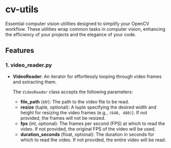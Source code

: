 # cv-utils

Essential computer vision utilities designed to simplify your OpenCV workflow. These utilities wrap common tasks in computer vision, enhancing the efficiency of your projects and the elegance of your code.

## Features

### 1. video_reader.py
- **VideoReader**: An iterator for effortlessly looping through video frames and extracting them.

   The `VideoReader` class accepts the following parameters:

   - **file_path** (str): The path to the video file to be read.
   - **resize** (tuple, optional): A tuple specifying the desired width and height for resizing the video frames (e.g., `(640, 480)`). If not provided, the frames will not be resized.
   - **fps** (int, optional): The frames per second (FPS) at which to read the video. If not provided, the original FPS of the video will be used.
   - **duration_seconds** (float, optional): The duration in seconds for which to read the video. If not provided, the entire video will be read.
